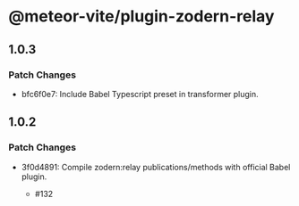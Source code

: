 # @meteor-vite/plugin-zodern-relay

## 1.0.3

### Patch Changes

- bfc6f0e7: Include Babel Typescript preset in transformer plugin.

## 1.0.2

### Patch Changes

- 3f0d4891: Compile zodern:relay publications/methods with official Babel plugin.

  - #132
